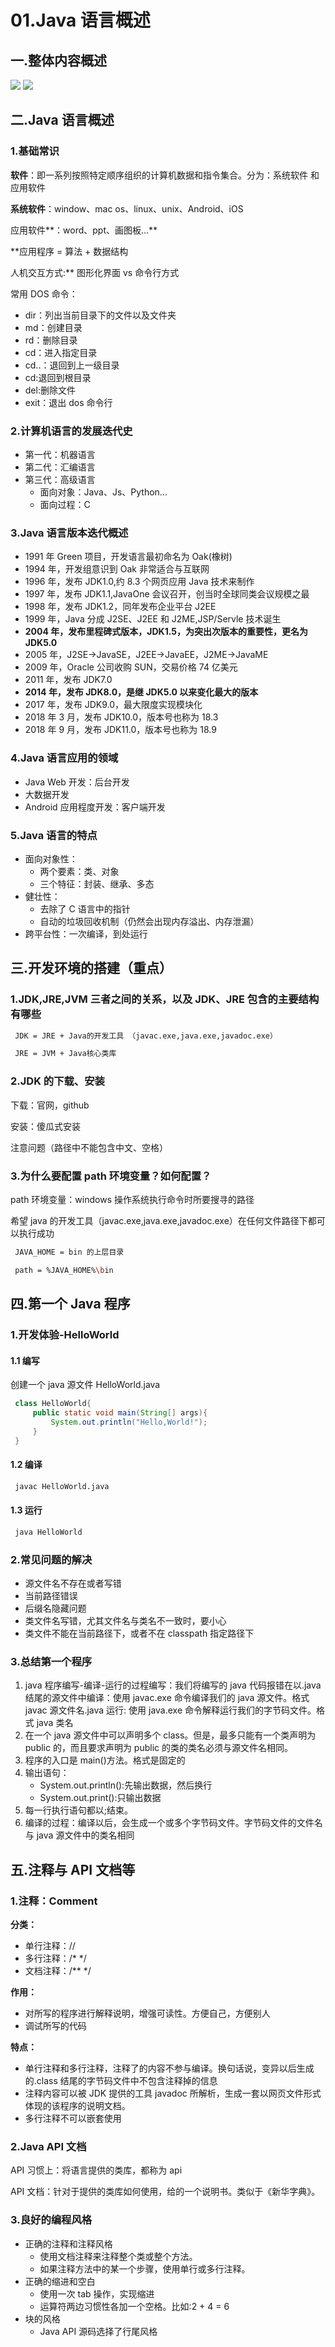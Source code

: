 # 01.Java 语言概述

## 一.整体内容概述

![](asserts/1.png)
![](asserts/2.png)

## 二.Java 语言概述

### 1.基础常识

**软件**：即一系列按照特定顺序组织的计算机数据和指令集合。分为：系统软件 和 应用软件

**系统软件**：window、mac os、linux、unix、Android、iOS

应用软件**：word、ppt、画图板...**

\*\*应用程序 = 算法 + 数据结构

人机交互方式:\*\* 图形化界面 vs 命令行方式

常用 DOS 命令：

- dir：列出当前目录下的文件以及文件夹
- md：创建目录
- rd：删除目录
- cd：进入指定目录
- cd..：退回到上一级目录
- cd\:退回到根目录
- del:删除文件
- exit：退出 dos 命令行

### 2.计算机语言的发展迭代史

- 第一代：机器语言
- 第二代：汇编语言
- 第三代：高级语言
  - 面向对象：Java、Js、Python...
  - 面向过程：C

### 3.Java 语言版本迭代概述

- 1991 年 Green 项目，开发语言最初命名为 Oak(橡树)
- 1994 年，开发组意识到 Oak 非常适合与互联网
- 1996 年，发布 JDK1.0,约 8.3 个网页应用 Java 技术来制作
- 1997 年，发布 JDK1.1,JavaOne 会议召开，创当时全球同类会议规模之最
- 1998 年，发布 JDK1.2，同年发布企业平台 J2EE
- 1999 年，Java 分成 J2SE、J2EE 和 J2ME,JSP/Servle 技术诞生
- **2004 年，发布里程碑式版本，JDK1.5，为突出次版本的重要性，更名为 JDK5.0**
- 2005 年，J2SE->JavaSE，J2EE->JavaEE，J2ME->JavaME
- 2009 年，Oracle 公司收购 SUN，交易价格 74 亿美元
- 2011 年，发布 JDK7.0
- **2014 年，发布 JDK8.0，是继 JDK5.0 以来变化最大的版本**
- 2017 年，发布 JDK9.0，最大限度实现模块化
- 2018 年 3 月，发布 JDK10.0，版本号也称为 18.3
- 2018 年 9 月，发布 JDK11.0，版本号也称为 18.9

### 4.Java 语言应用的领域

- Java Web 开发：后台开发
- 大数据开发
- Android 应用程度开发：客户端开发

### 5.Java 语言的特点

- 面向对象性：
  - 两个要素：类、对象
  - 三个特征：封装、继承、多态
- 健壮性：
  - 去除了 C 语言中的指针
  - 自动的垃圾回收机制（仍然会出现内存溢出、内存泄漏）
- 跨平台性：一次编译，到处运行

## 三.开发环境的搭建（重点）

### 1.JDK,JRE,JVM 三者之间的关系，以及 JDK、JRE 包含的主要结构有哪些

```bash
 JDK = JRE + Java的开发工具 （javac.exe,java.exe,javadoc.exe）

 JRE = JVM + Java核心类库
```

### 2.JDK 的下载、安装

下载：官网，github

安装：傻瓜式安装

注意问题（路径中不能包含中文、空格）

### 3.为什么要配置 path 环境变量？如何配置？

path 环境变量：windows 操作系统执行命令时所要搜寻的路径

希望 java 的开发工具（javac.exe,java.exe,javadoc.exe）在任何文件路径下都可以执行成功

```bash
 JAVA_HOME = bin 的上层目录

 path = %JAVA_HOME%\bin
```

## 四.第一个 Java 程序

### 1.开发体验-HelloWorld

#### 1.1 编写

创建一个 java 源文件 HelloWorld.java

```java
 class HelloWorld{
     public static void main(String[] args){
         System.out.println("Hello,World!");
     }
 }
```

#### 1.2 编译

```bash
 javac HelloWorld.java
```

#### 1.3 运行

```bash
 java HelloWorld
```

### 2.常见问题的解决

- 源文件名不存在或者写错
- 当前路径错误
- 后缀名隐藏问题
- 类文件名写错，尤其文件名与类名不一致时，要小心
- 类文件不能在当前路径下，或者不在 classpath 指定路径下

### 3.总结第一个程序

1. java 程序编写-编译-运行的过程编写：我们将编写的 java 代码报错在以.java 结尾的源文件中编译：使用 javac.exe 命令编译我们的 java 源文件。格式 javac 源文件名.java 运行: 使用 java.exe 命令解释运行我们的字节码文件。格式 java 类名
2. 在一个 java 源文件中可以声明多个 class。但是，最多只能有一个类声明为 public 的，而且要求声明为 public 的类的类名必须与源文件名相同。
3. 程序的入口是 main()方法。格式是固定的
4. 输出语句：
   - System.out.println():先输出数据，然后换行
   - System.out.print():只输出数据
5. 每一行执行语句都以;结束。
6. 编译的过程：编译以后，会生成一个或多个字节码文件。字节码文件的文件名与 java 源文件中的类名相同

## 五.注释与 API 文档等

### 1.注释：Comment

**分类：**

- 单行注释：//
- 多行注释：/\* \*/
- 文档注释：/\*\* \*/

**作用：**

- 对所写的程序进行解释说明，增强可读性。方便自己，方便别人
- 调试所写的代码

**特点：**

- 单行注释和多行注释，注释了的内容不参与编译。换句话说，变异以后生成的.class 结尾的字节码文件中不包含注释掉的信息
- 注释内容可以被 JDK 提供的工具 javadoc 所解析，生成一套以网页文件形式体现的该程序的说明文档。
- 多行注释不可以嵌套使用

### 2.Java API 文档

API 习惯上：将语言提供的类库，都称为 api

API 文档：针对于提供的类库如何使用，给的一个说明书。类似于《新华字典》。

### 3.良好的编程风格

- 正确的注释和注释风格
  - 使用文档注释来注释整个类或整个方法。
  - 如果注释方法中的某一个步骤，使用单行或多行注释。
- 正确的缩进和空白
  - 使用一次 tab 操作，实现缩进
  - 运算符两边习惯性各加一个空格。比如:2 + 4 = 6
- 块的风格
  - Java API 源码选择了行尾风格
